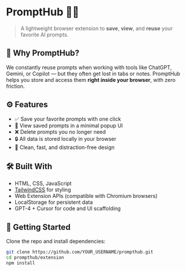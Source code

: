 # PromptHub 🔖✨

> A lightweight browser extension to **save**, **view**, and **reuse** your favorite AI prompts.

## 🧠 Why PromptHub?

We constantly reuse prompts when working with tools like ChatGPT, Gemini, or Copilot — but they often get lost in tabs or notes. PromptHub helps you store and access them **right inside your browser**, with zero friction.

## ⚙️ Features

- ✅ Save your favorite prompts with one click  
- 📜 View saved prompts in a minimal popup UI  
- ❌ Delete prompts you no longer need  
- 🔒 All data is stored locally in your browser  
- 🌙 Clean, fast, and distraction-free design  

## 🛠 Built With

- HTML, CSS, JavaScript  
- [TailwindCSS](https://tailwindcss.com/) for styling  
- Web Extension APIs (compatible with Chromium browsers)  
- LocalStorage for persistent data  
- GPT-4 + Cursor for code and UI scaffolding  

## 🚀 Getting Started

Clone the repo and install dependencies:

```bash
git clone https://github.com/YOUR_USERNAME/prompthub.git
cd prompthub/extension
npm install
